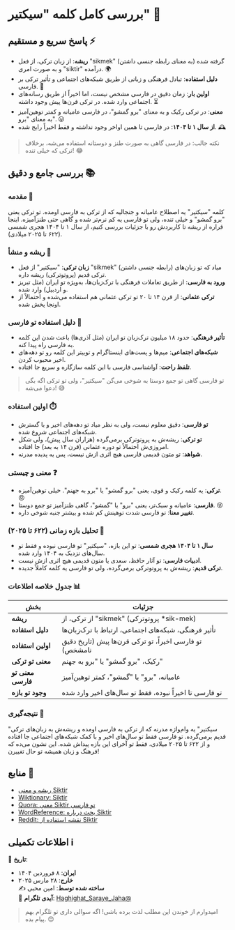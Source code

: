 
# بررسی کامل کلمه "سیکتیر" 🚀



## پاسخ سریع و مستقیم ⚡

- **ریشه**: از زبان ترکی، از فعل "sikmek" (به معنای رابطه جنسی داشتن) گرفته شده و به صورت امری "siktir" درآمده. 🌍  
- **دلیل استفاده**: تبادل فرهنگی و زبانی از طریق شبکه‌های اجتماعی و تأثیر ترکی بر فارسی. 📱  
- **اولین بار**: زمان دقیق در فارسی مشخص نیست، اما اخیراً از طریق رسانه‌های اجتماعی وارد شده. در ترکی قرن‌ها پیش وجود داشته. ⏳  
- **معنی**: در ترکی رکیک و به معنای "برو گمشو"، در فارسی عامیانه و کمتر توهین‌آمیز به معنای "برو". 😛  
- **از سال ۱ تا ۱۴۰۴**: در فارسی تا همین اواخر وجود نداشته و فقط اخیراً رایج شده. 🕰️  

> نکته جالب: در فارسی گاهی به صورت طنز و دوستانه استفاده می‌شه، برخلاف ترکی که خیلی تنده! 😂  



## بررسی جامع و دقیق 📚

### مقدمه 🌟  
کلمه "سیکتیر" یه اصطلاح عامیانه و جنجالیه که از ترکی به فارسی اومده. تو ترکی یعنی "برو گمشو" و خیلی تنده، ولی تو فارسی یه کم نرم‌تر شده و گاهی حتی طنزآمیزه. اینجا قراره از ریشه تا کاربردش رو با جزئیات بررسی کنیم، از سال ۱ تا ۱۴۰۴ هجری شمسی (۶۲۲ تا ۲۰۲۵ میلادی).  



### ریشه و منشأ 🌱  
- **زبان ترکی**: "سیکتیر" از فعل "sikmek" (رابطه جنسی داشتن) میاد که تو زبان‌های ترکی قدیم (پروتوترکی) ریشه داره.  
- **ورود به فارسی**: از طریق تعاملات فرهنگی با ترک‌زبان‌ها، به‌ویژه تو ایران (مثل تبریز و اردبیل) وارد شده.  
- **ترکی عثمانی**: از قرن ۱۴ تا ۲۰ تو ترکی عثمانی هم استفاده می‌شده و احتمالاً از اونجا پخش شده.  



### دلیل استفاده تو فارسی 🤔  
- **تأثیر فرهنگی**: حدود ۱۸ میلیون ترک‌زبان تو ایران (مثل آذری‌ها) باعث شدن این کلمه به فارسی راه پیدا کنه.  
- **شبکه‌های اجتماعی**: میم‌ها و پست‌های اینستاگرام و توییتر این کلمه رو تو دهه‌های اخیر محبوب کردن.  
- **تلفظ راحت**: آواشناسی فارسی با این کلمه سازگاره و سریع جا افتاده.  

> تو فارسی گاهی تو جمع دوستا به شوخی می‌گن "سیکتیر"، ولی تو ترکی اگه بگی دعوا می‌شه! 😅  



### اولین استفاده ⏱️  
- **تو فارسی**: دقیق معلوم نیست، ولی به نظر میاد تو دهه‌های اخیر و با گسترش شبکه‌های اجتماعی شروع شده.  
- **تو ترکی**: ریشه‌ش به پروتوترکی برمی‌گرده (هزاران سال پیش)، ولی شکل امروزی‌ش احتمالاً تو دوره عثمانی (قرن ۱۴ به بعد) جا افتاده.  
- **شواهد**: تو متون قدیمی فارسی هیچ اثری ازش نیست، پس یه پدیده مدرنه.  



### معنی و چیستی ❓  
- **ترکی**: یه کلمه رکیک و قوی، یعنی "برو گمشو" یا "برو به جهنم". خیلی توهین‌آمیزه. 😡  
- **فارسی**: عامیانه و سبک‌تر، یعنی "برو" یا "گمشو"، گاهی طنزآمیز تو جمع دوستا. 😜  
- **تغییر معنا**: تو فارسی شدت توهینش کم شده و بیشتر جنبه شوخی داره.  



### تحلیل بازه زمانی (۶۲۲ تا ۲۰۲۵) 📅  
- **سال ۱ تا ۱۴۰۴ هجری شمسی**: تو این بازه، "سیکتیر" تو فارسی نبوده و فقط تو سال‌های نزدیک به ۱۴۰۴ وارد شده.  
- **ادبیات فارسی**: تو آثار حافظ، سعدی یا متون قدیمی هیچ اثری ازش نیست.  
- **ترکی قدیم**: ریشه‌ش به پروتوترکی برمی‌گرده، ولی تو فارسی یه کلمه کاملاً جدیده.  



### جدول خلاصه اطلاعات 📊  

| بخش                | جزئیات                                                                 |
|--------------------|----------------------------------------------------------------------|
| **ریشه**          | از ترکی، از "sikmek" (پروتوترکی *sik-mek)                          |
| **دلیل استفاده**  | تأثیر فرهنگی، شبکه‌های اجتماعی، ارتباط با ترک‌زبان‌ها              |
| **اولین استفاده** | تو فارسی اخیراً، تو ترکی قرن‌ها پیش (تاریخ دقیق نامشخص)            |
| **معنی تو ترکی**  | رکیک، "برو گمشو" یا "برو به جهنم"                                 |
| **معنی تو فارسی** | عامیانه، "برو" یا "گمشو"، کمتر توهین‌آمیز                         |
| **وجود تو بازه**  | تو فارسی تا اخیراً نبوده، فقط تو سال‌های اخیر وارد شده             |



### نتیجه‌گیری 🎯  
"سیکتیر" یه وام‌واژه مدرنه که از ترکی به فارسی اومده و ریشه‌ش به زبان‌های ترکی قدیم برمی‌گرده. تو فارسی فقط تو سال‌های اخیر و با کمک شبکه‌های اجتماعی جا افتاده و از ۶۲۲ تا ۲۰۲۵ میلادی، فقط تو آخرای این بازه پیداش شده. این نشون می‌ده که فرهنگ و زبان همیشه تو حال تغییرن!  



## منابع 🔗  
- [ریشه و معنی Siktir](https://owlcation.com/humanities/Siktir-Everything-About-a-Popular-Turkish-Cuss-Word-in-Farsi)  
- [Wiktionary: Siktir](https://en.wiktionary.org/wiki/siktir)  
- [Quora: معنی Siktir تو فارسی](https://www.quora.com/What-does-Siktir-%25D8%25B3%25DB%258C%25DA%25A9%25D8%25AA%25DB%258C%25D8%25B1-mean-in-Persian)  
- [WordReference: بحث درباره Siktir](https://forum.wordreference.com/threads/siktir.222694/)  
- [Reddit: نقشه استفاده از Siktir](https://www.reddit.com/r/MapPorn/comments/cfpfs6/countries_where_the_swearword_siktir_appears_in/)  



## اطلاعات تکمیلی ℹ️  
📅 **تاریخ**:  
- **ایران**: ۸ فروردین ۱۴۰۴  
- **خارج**: ۲۸ مارس ۲۰۲۵  
✍️ **ساخته شده توسط**: امین محبی  
📩 **آیدی تلگرام**: [Haghighat_Saraye_Jaha@](https://t.me/Haghighat_Saraye_Jahan)  

> امیدوارم از خوندن این مطلب لذت برده باشی! اگه سوالی داری تو تلگرام بهم پیام بده. 😊  
